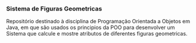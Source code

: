 <h3> Sistema de Figuras Geometricas </h3>

<p> Repositório destinado à disciplina de Programação Orientada a Objetos em Java, em que são usados os principios da POO para desenvolver um Sistema que calcule e mostre atributos de diferentes figuras geometricas.</p>
